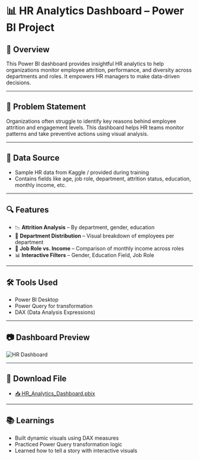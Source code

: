 # 📊 HR Analytics Dashboard – Power BI Project

## 📌 Overview
This Power BI dashboard provides insightful HR analytics to help organizations monitor employee attrition, performance, and diversity across departments and roles. It empowers HR managers to make data-driven decisions.

---

## 🧠 Problem Statement
Organizations often struggle to identify key reasons behind employee attrition and engagement levels. This dashboard helps HR teams monitor patterns and take preventive actions using visual analysis.

---

## 🔄 Data Source
- Sample HR data from Kaggle / provided during training
- Contains fields like age, job role, department, attrition status, education, monthly income, etc.

---

## 🔍 Features

- 📉 **Attrition Analysis** – By department, gender, education
- 🏢 **Department Distribution** – Visual breakdown of employees per department
- 💼 **Job Role vs. Income** – Comparison of monthly income across roles
- 📊 **Interactive Filters** – Gender, Education Field, Job Role

---

## 🛠️ Tools Used

- Power BI Desktop
- Power Query for transformation
- DAX (Data Analysis Expressions)

---

## 📷 Dashboard Preview

![HR Dashboard](HR_Analytics_Dashboard.png)

---

## 📁 Download File

- [📥 HR_Analytics_Dashboard.pbix](https://github.com/Sanjayr1904/hr-analytics-dashboard/raw/main/HR_Analytics_Dashboard.pbix)

---

## 📚 Learnings

- Built dynamic visuals using DAX measures
- Practiced Power Query transformation logic
- Learned how to tell a story with interactive visuals
